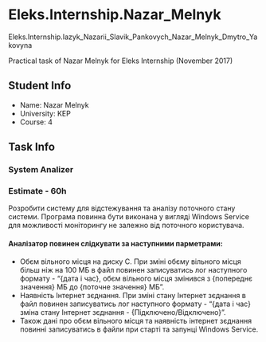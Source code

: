 # Eleks.Internship.Nazar_Melnyk 
Eleks.Internship.Iazyk_Nazarii_Slavik_Pankovych_Nazar_Melnyk_Dmytro_Yakovyna

Practical task of Nazar Melnyk for Eleks Internship (November 2017)

## Student Info
* Name:  Nazar Melnyk
* University: KEP
* Course: 4

## Task Info
### System Analizer
### Estimate - 60h
Розробити систему для відстежування та аналізу поточного стану системи. Програма повинна бути виконана у вигляді Windows Service для можливості моніторингу не залежно від поточного користувача.
#### Аналізатор повинен слідкувати за наступними парметрами:
*	Обєм вільного місця на диску С. При зміні обєму вільного місця більш ніж на 100 МБ в файл повинен записуватись лог наступного формату - “{дата і час}, обєм вільного місця змінився з {попереднє значення} МБ до {поточне значення} МБ”.
*	Наявність Інтернет зєднання. При зміні стану Інтернет зєднання в файл повинен записуватись лог наступного формату - “{дата і час} зміна стану Інтернет зєднання - {Підключено/Відключено}”.
*	Також дані про обєм вільного місця та наявність інтернет зєднання повинні записуватись в файли при старті та запунці Windows Service.

